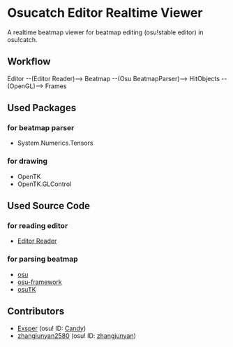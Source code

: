 # Osucatch Editor Realtime Viewer

A realtime beatmap viewer for beatmap editing (osu!stable editor) in osu!catch.

## Workflow

Editor --(Editor Reader)--> Beatmap --(Osu BeatmapParser)--> HitObjects --(OpenGL)--> Frames

## Used Packages

### for beatmap parser

- System.Numerics.Tensors

### for drawing

- OpenTK
- OpenTK.GLControl

## Used Source Code

### for reading editor

- [Editor Reader](https://github.com/Karoo13/EditorReader)

### for parsing beatmap

- [osu](https://github.com/ppy/osu)
- [osu-framework](https://github.com/ppy/osu-framework)
- [osuTK](https://github.com/ppy/osuTK)

## Contributors

- [Exsper](https://github.com/Exsper) (osu! ID: [Candy](https://osu.ppy.sh/u/2360046))
- [zhangjunyan2580](https://github.com/zhangjunyan2580) (osu! ID: [zhangjunyan](https://osu.ppy.sh/users/12729608))
